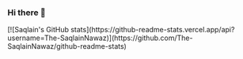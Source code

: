 ### Hi there 👋

<!--
**The-SaqlainNawaz/The-SaqlainNawaz** is a ✨ _special_ ✨ repository because its `README.md` (this file) appears on your GitHub profile.

Here are some ideas to get you started:

- 🔭 I’m currently working on ...
- 🌱 I’m currently learning ...
- 👯 I’m looking to collaborate on ...
- 🤔 I’m looking for help with ...
- 💬 Ask me about ...
- 📫 How to reach me: ...
- 😄 Pronouns: ...
- ⚡ Fun fact: ...
-->[![Saqlain's GitHub stats](https://github-readme-stats.vercel.app/api?username=The-SaqlainNawaz)](https://github.com/The-SaqlainNawaz/github-readme-stats)
